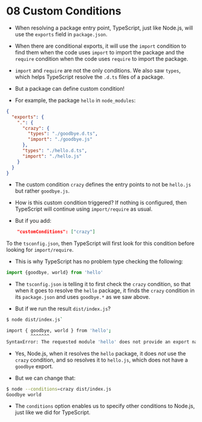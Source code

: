 # 08 Custom Conditions

- When resolving a package entry point, TypeScript, just like Node.js, will use the `exports` field in `package.json`.

- When there are conditional exports, it will use the `import` condition to find them when
  the code uses `import` to import the package
  and the `require` condition when the code uses `require` to import the package.

- `import` and `require` are not the only conditions. We also saw `types`, which helps TypeScript resolve
  the `.d.ts` files of a package.

- But a package can define custom condition!

- For example, the package `hello` in `node_modules`:

```json
{
  "exports": {
    ".": {
      "crazy": {
        "types": "./goodbye.d.ts",
        "import": "./goodbye.js"
      },
      "types": "./hello.d.ts",
      "import": "./hello.js"
    }
  }
}
```

- The custom condition `crazy` defines the entry points to not be `hello.js` but rather `goodbye.js`.

- How is this custom condition triggered? If nothing is configured, then TypeScript will continue using
  `import/require` as usual.

- But if you add:

```json
    "customConditions": ["crazy"]
```

To the `tsconfig.json`, then TypeScript will first look for this condition before looking for `import/require`.

- This is why TypeScript has no problem type checking the following:

```ts
import {goodbye, world} from 'hello'
```

- The `tsconfig.json` is telling it to first check the `crazy` condition, so that when it goes to resolve
  the `hello` package, it finds the `crazy` condition in its `package.json` and uses `goodbye.*` as we saw above.

- But if we run the result `dist/index.js`?

```sh
$ node dist/index.js`

import { goodbye, world } from 'hello';
         ^^^^^^^
SyntaxError: The requested module 'hello' does not provide an export named 'goodbye'
```

- Yes, Node.js, when it resolves the `hello` package, it does _not_ use the `crazy` condition, and so resolves it to
  `hello.js`, which does not have a `goodbye` export.

- But we can change that:

```sh
$ node --conditions=crazy dist/index.js
Goodbye world
```

- The `conditions` option enables us to specify other conditions to Node.js, just like we did for TypeScript.

